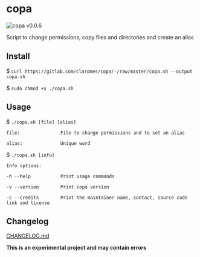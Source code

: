# copa
<img alt="copa v0.0.6" src="https://img.shields.io/badge/copa-v0.0.6-%230fd38a">

Script to change permissions, copy files and directories and create an alias

## Install

$ `curl https://gitlab.com/claromes/copa/-/raw/master/copa.sh --output copa.sh`

$ `sudo chmod +x ./copa.sh`

## Usage

$ `./copa.sh [file] [alias]`

    file:               File to change permissions and to set an alias

    alias:              Unique word

$ `./copa.sh [info]`

    Info options:

    -h --help           Print usage commands

    -v --version        Print copa version

    -c --credits        Print the maintainer name, contact, source code link and license

## Changelog

[CHANGELOG.md](https://gitlab.com/claromes/copa/-/blob/master/CHANGELOG.md)


**This is an experimental project and may contain errors**